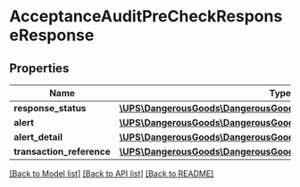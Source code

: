 # AcceptanceAuditPreCheckResponseResponse

## Properties
Name | Type | Description | Notes
------------ | ------------- | ------------- | -------------
**response_status** | [**\UPS\DangerousGoods\DangerousGoods\ResponseResponseStatus**](ResponseResponseStatus.md) |  | 
**alert** | [**\UPS\DangerousGoods\DangerousGoods\ResponseAlert[]**](ResponseAlert.md) |  | [optional] 
**alert_detail** | [**\UPS\DangerousGoods\DangerousGoods\ResponseAlertDetail[]**](ResponseAlertDetail.md) |  | [optional] 
**transaction_reference** | [**\UPS\DangerousGoods\DangerousGoods\ResponseTransactionReference**](ResponseTransactionReference.md) |  | [optional] 

[[Back to Model list]](../../README.md#documentation-for-models) [[Back to API list]](../../README.md#documentation-for-api-endpoints) [[Back to README]](../../README.md)

